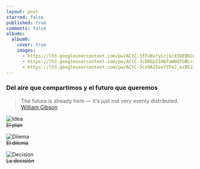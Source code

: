 ```yaml
---
layout: post
starred: false
published: true
comments: false
albums:
  album0:
    cover: true
    images:
      - https://lh3.googleusercontent.com/pw/ACtC-3fFxBxfyCcjGcX5DEBhCd4evYeVozuI7ksGiPRjlWDz8Wb1-witRXCiS-WborffBSkHGvR5Zt_Bht8whZt8sVwtnehW-GnHzJckWMtMCcbbuQGfbULiT0dXlQJ1YgfTvwtRvtoAP4QyfJ3rtcgV9rX4iQ=w1024-h431-no?authuser=1
      - https://lh3.googleusercontent.com/pw/ACtC-3cbRGp2IH6fwWNQfGBLr45JvD8XlRKnOBx_sFUPMt8XXtdN9NXJKoBan_EhqVQMpYMlKmhIUkmCcaeh8XGoFYxwTQIfhIwoXw2NblCKVvKZ4rO53SrjqXUWWtUgL384ttArhkyUflT35Sd0L9M2wioc5g=w1024-h431-no?authuser=1
      - https://lh3.googleusercontent.com/pw/ACtC-3cz9A15ovYZFeJ_azB52JehU_YDL1GCARmCr5zjmTM51sWO-ak5ZlNpCdE_7mbK-spIJ6ufbYqZ-0NJ03YIm0t4avZe0xDyo1nzrZPISUqS_8RrYNCTiJ2Zh2shcXC25SWcvVUiZ5SpeJsWcoBUam84xg=w1024-h431-no?authuser=1
---
```


### Del aire que compartimos y el futuro que queremos

> The future is already here — it's just not very evenly distributed.   
[William Gibson](https://en.wikipedia.org/wiki/William_Gibson)

![Idea]({{page.albums.album0.images[0]}})  
~~El plan~~

![Dilema]({{page.albums.album0.images[1]}})  
~~El dilema~~

![Decision]({{page.albums.album0.images[2]}})  
~~La decisión~~
